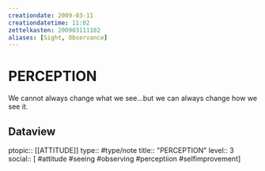 ```yaml
---
creationdate: 2009-03-11
creationdatetime: 11:02
zettelkasten: 200903111102
aliases: [Sight, Observance]
---
```

# PERCEPTION
We cannot always change what we see...but we can always change how we see it.

## Dataview
ptopic:: [[ATTITUDE]]
type:: #type/note
title:: "PERCEPTION"
level:: 3
social:: [ #attitude #seeing #observing #perceptiion #selfimprovement]